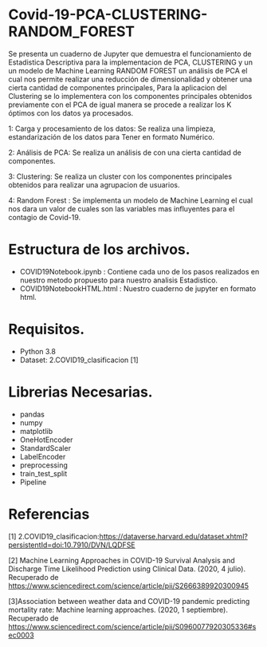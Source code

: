 # Covid-19-PCA-CLUSTERING-RANDOM_FOREST

Se presenta un cuaderno de Jupyter que demuestra el funcionamiento de Estadistica Descriptiva para la implementacion de PCA, CLUSTERING y un un modelo de Machine Learning RANDOM FOREST
un análisis de PCA el cual nos permite realizar una reducción de dimensionalidad y obtener una cierta cantidad de componentes principales,
Para la aplicacion del Clustering se lo implementera con los componentes principales obtenidos previamente con el PCA  de igual manera se procede 
a realizar los K óptimos con los datos ya procesados.

1: Carga y procesamiento de los datos: Se realiza una limpieza, estandarización de los datos para Tener en formato Numérico.

2: Análisis de PCA: Se realiza un análisis de con una cierta cantidad de componentes.

3: Clustering: Se realiza un cluster con los componentes principales obtenidos para realizar una agrupacion de usuarios.

4: Random Forest : Se implementa un modelo de Machine Learning el cual nos dara un valor de cuales son las variables mas influyentes para el contagio de Covid-19.

# Estructura de los archivos.
- COVID19Notebook.ipynb : Contiene cada uno de los pasos realizados en nuestro metodo propuesto  para nuestro analisis Estadistico.
- COVID19NotebookHTML.html : Nuestro cuaderno de jupyter en formato html.



# Requisitos.
- Python 3.8
- Dataset: 2.COVID19_clasificacion [1]

# Librerias Necesarias.
- pandas
- numpy
- matplotlib
- OneHotEncoder
- StandardScaler
- LabelEncoder
- preprocessing
- train_test_split
- Pipeline

# Referencias
[1] 2.COVID19_clasificacion:https://dataverse.harvard.edu/dataset.xhtml?persistentId=doi:10.7910/DVN/LQDFSE

[2] Machine Learning Approaches in COVID-19 Survival Analysis and Discharge Time Likelihood Prediction using Clinical Data. (2020, 4 julio). Recuperado de https://www.sciencedirect.com/science/article/pii/S2666389920300945

[3]Association between weather data and COVID-19 pandemic predicting mortality rate: Machine learning approaches. (2020, 1 septiembre). Recuperado de https://www.sciencedirect.com/science/article/pii/S0960077920305336#sec0003
